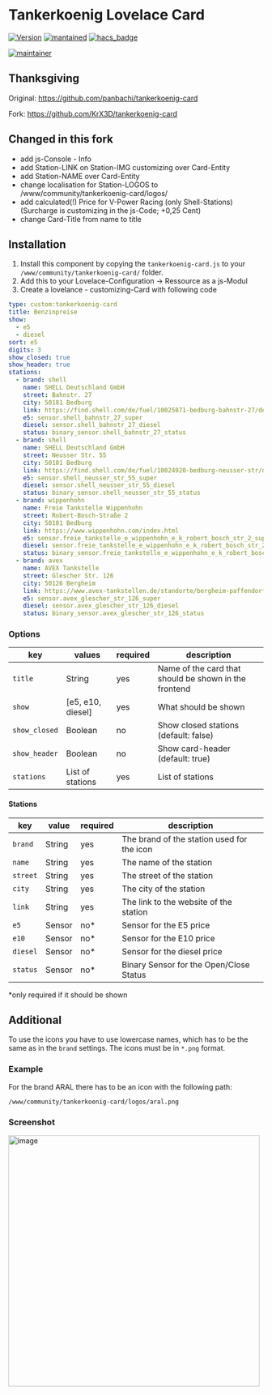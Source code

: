 ﻿# Tankerkoenig Lovelace Card

[![Version](https://img.shields.io/badge/version-1.2.0-green.svg?style=for-the-badge)](#) [![mantained](https://img.shields.io/maintenance/yes/2021.svg?style=for-the-badge)](#) [![hacs_badge](https://img.shields.io/badge/HACS-Custom-orange.svg?style=for-the-badge)](https://github.com/custom-components/hacs)

[![maintainer](https://img.shields.io/badge/maintainer-Goran%20Zunic%20%40panbachi-blue.svg?style=for-the-badge)](https://www.panbachi.de)

## Thanksgiving
Original: https://github.com/panbachi/tankerkoenig-card

Fork:     https://github.com/KrX3D/tankerkoenig-card

## Changed in this fork
- add js-Console - Info 
- add Station-LINK on Station-IMG customizing over Card-Entity
- add Station-NAME over Card-Entity
- change localisation for Station-LOGOS to /www/community/tankerkoenig-card/logos/
- add calculated(!) Price for V-Power Racing (only Shell-Stations) (Surcharge is customizing in the js-Code; +0,25 Cent)
- change Card-Title from name to title

## Installation
1. Install this component by copying the `tankerkoenig-card.js` to your `/www/community/tankerkoenig-card/` folder.
2. Add this to your Lovelace-Configuration -> Ressource as a js-Modul
3. Create a lovelance - customizing-Card with following code

```yaml
type: custom:tankerkoenig-card
title: Benzinpreise
show:
  - e5
  - diesel
sort: e5
digits: 3
show_closed: true
show_header: true
stations:
  - brand: shell
    name: SHELL Deutschland GmbH
    street: Bahnstr. 27
    city: 50181 Bedburg
    link: https://find.shell.com/de/fuel/10025871-bedburg-bahnstr-27/de_DE
    e5: sensor.shell_bahnstr_27_super
    diesel: sensor.shell_bahnstr_27_diesel
    status: binary_sensor.shell_bahnstr_27_status
  - brand: shell
    name: SHELL Deutschland GmbH
    street: Neusser Str. 55
    city: 50181 Bedburg
    link: https://find.shell.com/de/fuel/10024920-bedburg-neusser-str/de_DE
    e5: sensor.shell_neusser_str_55_super
    diesel: sensor.shell_neusser_str_55_diesel
    status: binary_sensor.shell_neusser_str_55_status
  - brand: wippenhohn
    name: Freie Tankstelle Wippenhohn
    street: Robert-Bosch-Straße 2
    city: 50181 Bedburg
    link: https://www.wippenhohn.com/index.html
    e5: sensor.freie_tankstelle_e_wippenhohn_e_k_robert_bosch_str_2_super
    diesel: sensor.freie_tankstelle_e_wippenhohn_e_k_robert_bosch_str_2_diesel
    status: binary_sensor.freie_tankstelle_e_wippenhohn_e_k_robert_bosch_str_2_status
  - brand: avex
    name: AVEX Tankstelle
    street: Glescher Str. 126
    city: 50126 Bergheim
    link: https://www.avex-tankstellen.de/standorte/bergheim-paffendorf/
    e5: sensor.avex_glescher_str_126_super
    diesel: sensor.avex_glescher_str_126_diesel
    status: binary_sensor.avex_glescher_str_126_status

```

### Options
| key           | values            | required | description
|---------------|-------------------|----------|---
| `title`        | String            | yes      | Name of the card that should be shown in the frontend
| `show`        | [e5, e10, diesel] | yes      | What should be shown
| `show_closed` | Boolean           | no       | Show closed stations (default: false)
| `show_header` | Boolean           | no       | Show card-header (default: true)
| `stations`    | List of stations  | yes      | List of stations

#### Stations
| key      | value  | required | description
|----------|--------|----------|---
| `brand`  | String | yes      | The brand of the station used for the icon
| `name`   | String | yes      | The name of the station
| `street` | String | yes      | The street of the station
| `city`   | String | yes      | The city of the station
| `link`   | String | yes      | The link to the website of the station
| `e5`     | Sensor | no*      | Sensor for the E5 price
| `e10`    | Sensor | no*      | Sensor for the E10 price
| `diesel` | Sensor | no*      | Sensor for the diesel price
| `status` | Sensor | no*      | Binary Sensor for the Open/Close Status

*only required if it should be shown

## Additional
To use the icons you have to use lowercase names, which has to be the same as in the `brand` settings. The icons must be in `*.png` format.

### Example
For the brand ARAL there has to be an icon with the following path:

`/www/community/tankerkoenig-card/logos/aral.png`

### Screenshot
<img width="496" alt="image" src="https://user-images.githubusercontent.com/97361636/156403353-a7e4051c-aee0-4079-b60e-e2d5e1b9bd26.png">
